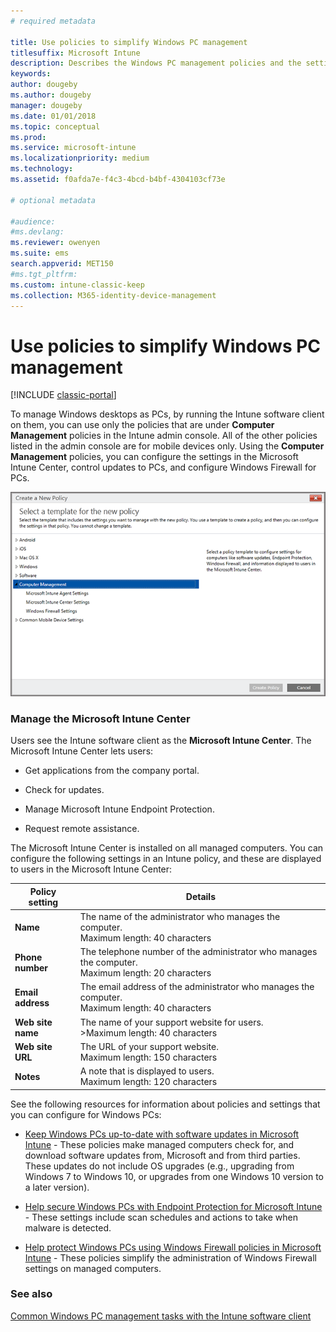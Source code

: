 ```yaml
---
# required metadata

title: Use policies to simplify Windows PC management 
titlesuffix: Microsoft Intune
description: Describes the Windows PC management policies and the settings for the Microsoft Intune Center.
keywords:
author: dougeby
ms.author: dougeby
manager: dougeby
ms.date: 01/01/2018
ms.topic: conceptual
ms.prod:
ms.service: microsoft-intune
ms.localizationpriority: medium
ms.technology:
ms.assetid: f0afda7e-f4c3-4bcd-b4bf-4304103cf73e

# optional metadata

#audience:
#ms.devlang:
ms.reviewer: owenyen
ms.suite: ems
search.appverid: MET150
#ms.tgt_pltfrm:
ms.custom: intune-classic-keep
ms.collection: M365-identity-device-management
---
```


# Use policies to simplify Windows PC management

[!INCLUDE [classic-portal](includes/classic-portal.md)]

To manage Windows desktops as PCs, by running the Intune software client on them, you can use only the policies that are under **Computer Management** policies in the Intune admin console. All of the other policies listed in the admin console are for mobile devices only. Using the **Computer Management** policies, you can configure the settings in the Microsoft Intune Center, control updates to PCs, and configure Windows Firewall for PCs.

![Policies template for Windows PCs](media/pc_policy_template.png)

### Manage the Microsoft Intune Center
Users see the Intune software client as the **Microsoft Intune Center**. The Microsoft Intune Center lets users:

-   Get applications from the company portal.

-   Check for updates.

-   Manage Microsoft Intune Endpoint Protection.

-  Request remote assistance.

The Microsoft Intune Center is installed on all managed computers. You can configure the following settings in an Intune policy, and these are displayed to users in the Microsoft Intune Center:

|Policy setting|Details|
|------------------|--------------------|
|**Name**|The name of the administrator who manages the computer.<br />Maximum length: 40 characters|
|**Phone number**|The telephone number of the administrator who manages the computer.<br />Maximum length: 20 characters|
|**Email address**|The email address of the administrator who manages the computer.<br />Maximum length: 40 characters|
|**Web site name**|The name of your support website for users.<br />>Maximum length: 40 characters|
|**Web site URL**|The URL of your support website.<br />Maximum length: 150 characters|
|**Notes**|A note that is displayed to users.<br />Maximum length: 120 characters|

See the following resources for information about policies and settings that you can configure for Windows PCs:

- [Keep Windows PCs up-to-date with software updates in Microsoft Intune](keep-windows-pcs-up-to-date-with-software-updates-in-microsoft-intune.md) - These policies make managed computers check for, and download software updates from, Microsoft and from third parties. These updates do not include OS upgrades (e.g., upgrading from Windows 7 to Windows 10, or upgrades from one Windows 10 version to a later version).

- [Help secure Windows PCs with Endpoint Protection for Microsoft Intune](help-secure-windows-pcs-with-endpoint-protection-for-microsoft-intune.md) - These settings include scan schedules and actions to take when malware is detected.

- [Help protect Windows PCs using Windows Firewall policies in Microsoft Intune](help-protect-windows-pcs-using-windows-firewall-policies-in-microsoft-intune.md) - These policies simplify the administration of Windows Firewall settings on managed computers.


### See also

[Common Windows PC management tasks with the Intune software client](common-windows-pc-management-tasks-with-the-microsoft-intune-computer-client.md)
